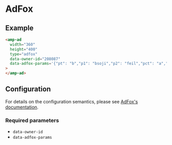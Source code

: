 <!---
Copyright 2017 The AMP HTML Authors. All Rights Reserved.

Licensed under the Apache License, Version 2.0 (the "License");
you may not use this file except in compliance with the License.
You may obtain a copy of the License at

      http://www.apache.org/licenses/LICENSE-2.0

Unless required by applicable law or agreed to in writing, software
distributed under the License is distributed on an "AS-IS" BASIS,
WITHOUT WARRANTIES OR CONDITIONS OF ANY KIND, either express or implied.
See the License for the specific language governing permissions and
limitations under the License.
-->

# AdFox

## Example

```html
<amp-ad
  width="360"
  height="400"
  type="adfox"
  data-owner-id="208087"
  data-adfox-params='{"pt": "b","p1": "bsoji","p2": "feil","pct": "a","pfc": "bbhfo","pfb": "cwrtv"}'
>
</amp-ad>
```

## Configuration

For details on the configuration semantics, please see
[AdFox's documentation](https://specs.adfox.ru/page/254/).

### Required parameters

- `data-owner-id`
- `data-adfox-params`
